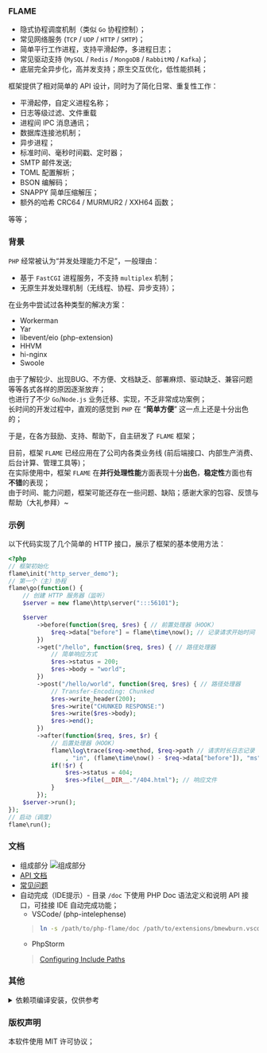 ### FLAME

* 隐式协程调度机制（类似 `Go` 协程控制）；
* 常见网络服务 (`TCP` / `UDP` / `HTTP` / `SMTP`)；
* 简单平行工作进程，支持平滑起停，多进程日志；
* 常见驱动支持 (`MySQL` / `Redis` / `MongoDB` / `RabbitMQ` / `Kafka`)；
* 底层完全异步化，高并发支持；原生交互优化，低性能损耗；

框架提供了相对简单的 API 设计，同时为了简化日常、重复性工作：
* 平滑起停，自定义进程名称；
* 日志等级过滤、文件重载
* 进程间 IPC 消息通讯；
* 数据库连接池机制；
* 异步进程；
* 标准时间、毫秒时间戳、定时器；
* SMTP 邮件发送;
* TOML 配置解析；
* BSON 编解码；
* SNAPPY 简单压缩解压；
* 额外的哈希 CRC64 / MURMUR2 / XXH64 函数；

等等；

### 背景
`PHP` 经常被认为“并发处理能力不足”，一般理由：

* 基于 `FastCGI` 进程服务，不支持 `multiplex` 机制；
* 无原生并发处理机制（无线程、协程、异步支持）；

在业务中尝试过各种类型的解决方案：
* Workerman
* Yar
* libevent/eio (php-extension)
* HHVM
* hi-nginx
* Swoole

由于了解较少、出现BUG、不方便、文档缺乏、部署麻烦、驱动缺乏、兼容问题等等各式各样的原因逐渐放弃；  
也进行了不少 `Go`/`Node.js` 业务迁移、实现，不乏非常成功案例；  
长时间的开发过程中，直观的感觉到 `PHP` 在 “**简单方便**” 这一点上还是十分出色的；  

于是，在各方鼓励、支持、帮助下，自主研发了 `FLAME` 框架；

目前，框架 `FLAME` 已经应用在了公司内各类业务线 (前后端接口、内部生产消费、后台计算、管理工具等)；  
在实际使用中，框架 `FLAME` 在**并行处理性能**方面表现十分**出色**，**稳定性**方面也有**不错**的表现；  
由于时间、能力问题，框架可能还存在一些问题、缺陷；感谢大家的包容、反馈与帮助（大礼参拜）~

### 示例
以下代码实现了几个简单的 HTTP 接口，展示了框架的基本使用方法：

``` PHP
<?php
// 框架初始化
flame\init("http_server_demo");
// 第一个（主）协程
flame\go(function() {
    // 创建 HTTP 服务器（监听）
    $server = new flame\http\server(":::56101");

    $server
        ->before(function($req, $res) { // 前置处理器（HOOK）
            $req->data["before"] = flame\time\now(); // 记录请求开始时间
        })
        ->get("/hello", function($req, $res) { // 路径处理器
            // 简单响应方式
            $res->status = 200;
            $res->body = "world";
        })
        ->post("/hello/world", function($req, $res) { // 路径处理器
            // Transfer-Encoding: Chunked
            $res->write_header(200);
            $res->write("CHUNKED RESPONSE:")
            $res->write($res->body);
            $res->end();
        })
        ->after(function($req, $res, $r) {
            // 后置处理器（HOOK）
            flame\log\trace($req->method, $req->path // 请求时长日志记录
                , "in", (flame\time\now() - $req->data["before"]), "ms");
            if(!$r) {
                $res->status = 404;
                $res->file(__DIR__."/404.html"); // 响应文件
            }
        });
    $server->run();
});
// 启动（调度）
flame\run();
```

### 文档
* 组成部分
![组成部分](https://github.com/terrywh/php-flame/raw/v0.18.x/README-structures.png)
* [API 文档](https://github.com/terrywh/php-flame/tree/master/doc)
* [常见问题](https://github.com/terrywh/php-flame/wiki/%E5%B8%B8%E8%A7%81%E9%97%AE%E9%A2%98)
* 自动完成（IDE提示）- 目录 `/doc` 下使用 PHP Doc 语法定义和说明 API 接口，可挂接 IDE 自动完成功能；
    * VSCode/ (php-intelephense)
    > ``` Bash
    > ln -s /path/to/php-flame/doc /path/to/extensions/bmewburn.vscode-intelephense-client-x.x.xx/node_modules/intelephense/lib/stub/flame
    > ```
    * PhpStorm
    > [Configuring Include Paths](https://www.jetbrains.com/help/phpstorm/configuring-include-paths.html#Configuring_Include_Paths.xml)

### 其他
<details><summary>依赖项编译安装，仅供参考</summary>
<p>

#### boost
``` Bash
./bootstrap.sh --prefix=/data/vendor/boost-1.73
./b2 --prefix=/data/vendor/boost-1.73 cxxflags="-fPIC" variant=release link=static threading=multi install
```
#### fmt
``` Bash
CC=gcc CXX=g++ CFLAGS="-fPIC" CXXFLAGS="-fPIC" cmake -DCMAKE_BUILD_TYPE=Release -DCMAKE_INSTALL_PREFIX=/data/vendor/fmt-7.0 ../
make && make install
```

#### cpp-parser
``` Bash
make install
```

#### lltoml
``` Bash
ENVIRON="canvas" CFLAGS="-O2 -DNDEBUG" CXXFLAGS="-O2 -DNDEBUG" make
ENVIRON="canvas" make install
```

#### hiredis
``` Bash
CC=gcc make
PREFIX=/data/vendor/hiredis-0.14 make install
# 未提供禁用动态库选项
# rm /data/vendor/hiredis-0.14/lib/*.so*
```

#### openssl
``` Bash
CC=gcc CXX=g++ ./Configure no-shared --prefix=/data/vendor/openssl-1.1 linux-x86_64
make && make install
```

#### AMQP-CPP
``` Bash
mkdir stage && cd stage
CC=gcc CXX=g++ CXXFLAGS="-fPIC -I/data/vendor/openssl-1.1/include" LDFLAGS="-L/data/vendor/openssl-1.1/lib" cmake -DCMAKE_INSTALL_PREFIX=/data/vendor/amqpcpp-4.1 -DCMAKE_BUILD_TYPE=Release -DAMQP-CPP_LINUX_TCP=ON ../
make && make install
```

<!--
#### sasl2
``` Bash
PKG_CONFIG_PATH=/data/vendor/openssl-1.1/lib/pkgconfig CC=gcc CXX=g++ CFLAGS=-fPIC CXXFLAGS=-fPIC ./configure --prefix=/data/vendor/sasl2 --with-openssl=/data/vendor/openssl-1.1 --without-ldap --enable-shared=no
make && make install
```
-->

#### mongoc-driver
``` Bash
mkdir stage && cd stage
CC=gcc CXX=g++ CFLAGS="-fPIC" LDFLAGS="-pthread -ldl" PKG_CONFIG_PATH=/data/vendor/openssl-1.1/lib/pkgconfig cmake -DCMAKE_INSTALL_PREFIX=/data/vendor/mongoc-1.17 -DCMAKE_INSTALL_LIBDIR=lib -DCMAKE_BUILD_TYPE=Release -DENABLE_STATIC=ON -DENABLE_SASL=OFF -DENABLE_SHM_COUNTERS=OFF -DENABLE_TESTS=OFF -DENABLE_EXAMPLES=OFF -DENABLE_AUTOMATIC_INIT_AND_CLEANUP=OFF ../
make && make install
# 未提供 ENABLE_SHARED=OFF 或类似选项
# rm /data/vendor/mongoc-1.17/lib/*.so*
```

#### rdkafka
``` Bash
CC=gcc CXX=g++ PKG_CONFIG_PATH=/data/vendor/openssl-1.1/lib/pkgconfig ./configure --prefix=/data/vendor/rdkafka-1.5 --disable-sasl
make && make install
# rm /data/vendor/rdkafka-1.5/lib/*.so*
cp src/snappy.h /data/vendor/rdkafka-1.5/include/librdkafka/
cp src/rdmurmur2.h /data/vendor/rdkafka-1.5/include/librdkafka/
cp src/rdxxhash.h /data/vendor/rdkafka-1.5/include/librdkafka/
```

#### PHP
``` Bash
CC=gcc CXX=g++ CFLAGS="-pthread" PKG_CONFIG_PATH=/data/vendor/openssl-1.1/lib/pkgconfig ./configure --prefix=/data/server/php-8.0 --with-config-file-path=/data/server/php-8.0/etc --disable-all --disable-simplexml --disable-xml --disable-xmlreader --disable-xmlwriter --without-libxml --without-pear --enable-cli --enable-opcache --enable-opcache-jit --enable-mbstring  --with-readline --with-zlib --with-openssl=/data/vendor/openssl-1.1 --build=x86_64-linux-gnu
make && make install
```

#### libphpext
``` Bash
cmake -DCMAKE_BUILD_TYPE=Release ../
make && make install
```

#### c-ares
``` Bash
mkdir stage && cd stage
CC=gcc CXX=g++ cmake -DCARES_SHARED=OFF -DCARES_STATIC=ON -DCARES_STATIC_PIC=ON -DCMAKE_INSTALL_PREFIX=/data/vendor/cares-1.16 -DCMAKE_BUILD_TYPE=Release ../
make && make install
```

#### nghttp2
``` Bash
mkdir stage && cd stage
CC=gcc CXX=g++ CFLAGS="-fPIC" CXXFLAGS="-fPIC" PKG_CONFIG_PATH="/data/vendor/cares-1.16/lib/pkgconfig:/data/vendor/openssl-1.1/lib/pkgconfig" cmake -DCMAKE_BUILD_TYPE=Release -DCMAKE_INSTALL_PREFIX=/data/vendor/nghttp2-1.41 -DENABLE_LIB_ONLY=ON -DENABLE_SHARED_LIB=OFF -DENABLE_STATIC_LIB=ON -DCMAKE_INSTALL_LIBDIR=lib ../
make && make install
```

#### curl
``` Bash
# quote: cmake for curl is poorly maintained
CC=gcc CXX=g++ CFLAGS=-fPIC CPPFLAGS=-fPIC ./configure --with-ssl=/data/vendor/openssl-1.1 --enable-ares=/data/vendor/cares-1.16 --with-nghttp2=/data/vendor/nghttp2-1.41 --enable-shared=no --enable-static --enable-ipv6 --without-brotli --without-libidn2 --without-libidn --without-librtmp --disable-unix-sockets --disable-ftp --disable-ldap --disable-ldaps --disable-rtsp --disable-dict --disable-file --disable-telnet --disable-tftp --disable-pop3 --disable-imap --disable-smb --disable-gopher --without-libpsl --prefix=/data/vendor/curl-7.71
make && make install
```

#### maria-connector-c
``` Bash
mkdir stage && cd stage
CC=gcc CXX=g++ CFLAGS="-pthread" CXXFLAGS="-pthread" PKG_CONFIG_PATH=/data/vendor/openssl-1.1/lib/pkgconfig:/data/vendor/curl-7.71/lib/pkgconfig cmake -DCMAKE_BUILD_TYPE=Release -DCLIENT_PLUGIN_SHA256_PASSWORD=STATIC -DCLIENT_PLUGIN_CACHING_SHA2_PASSWORD=STATIC -DCMAKE_INSTALL_PREFIX=/data/vendor/mariac-3.1 ../
make && make install
# rm /data/vendor/mariac-3.1/lib/mariadb/*.so*
```

</p>
</details>

### 版权声明
本软件使用 MIT 许可协议；
